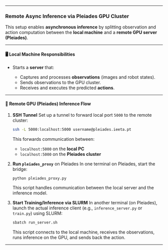
---

### Remote Async Inference via Pleiades GPU Cluster

This setup enables **asynchronous inference** by splitting observation and action computation between the **local machine** and a **remote GPU server (Pleiades)**.

---

#### 🖥️ Local Machine Responsibilities

* Starts a **server** that:

  * Captures and processes **observations** (images and robot states).
  * Sends observations to the GPU cluster.
  * Receives and executes the predicted **actions**.

---

#### 🔗 Remote GPU (Pleiades) Inference Flow

1. **SSH Tunnel**
   Set up a tunnel to forward local port `5000` to the remote cluster:

   ```bash
   ssh -L 5000:localhost:5000 username@pleiades.ieeta.pt
   ```

   This forwards communication between:

   * `localhost:5000` on the **local PC**
   * `localhost:5000` on the **Pleiades cluster**

2. **Run `pleiades_proxy`** on Pleiades
   In one terminal on Pleiades, start the bridge:

   ```bash
   python pleiades_proxy.py
   ```

   This script handles communication between the local server and the inference model.

3. **Start Training/Inference via SLURM**
   In another terminal (on Pleiades), launch the actual inference client (e.g., `inference_server.py` or `train.py`) using SLURM:

   ```bash
   sbatch run_server.sh
   ```

   This script connects to the local machine, receives the observations, runs inference on the GPU, and sends back the action.

---
